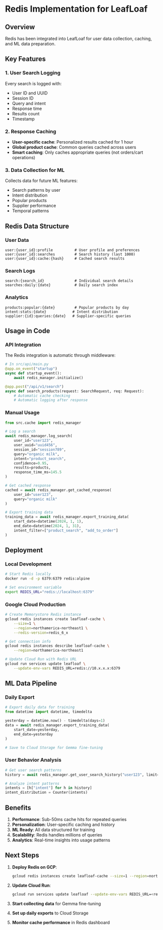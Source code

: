# Redis Implementation for LeafLoaf

## Overview
Redis has been integrated into LeafLoaf for user data collection, caching, and ML data preparation.

## Key Features

### 1. User Search Logging
Every search is logged with:
- User ID and UUID
- Session ID
- Query and intent
- Response time
- Results count
- Timestamp

### 2. Response Caching
- **User-specific cache**: Personalized results cached for 1 hour
- **Global product cache**: Common queries cached across users
- **Smart caching**: Only caches appropriate queries (not orders/cart operations)

### 3. Data Collection for ML
Collects data for future ML features:
- Search patterns by user
- Intent distribution
- Popular products
- Supplier performance
- Temporal patterns

## Redis Data Structure

### User Data
```
user:{user_id}:profile          # User profile and preferences
user:{user_id}:searches         # Search history (last 1000)
user:{user_id}:cache:{hash}     # Cached search results
```

### Search Logs
```
search:{search_id}              # Individual search details
searches:daily:{date}           # Daily search index
```

### Analytics
```
products:popular:{date}         # Popular products by day
intent:stats:{date}            # Intent distribution
supplier:{id}:queries:{date}   # Supplier-specific queries
```

## Usage in Code

### API Integration
The Redis integration is automatic through middleware:

```python
# In src/api/main.py
@app.on_event("startup")
async def startup_event():
    await redis_manager.initialize()

@app.post("/api/v1/search")
async def search_products(request: SearchRequest, req: Request):
    # Automatic cache checking
    # Automatic logging after response
```

### Manual Usage
```python
from src.cache import redis_manager

# Log a search
await redis_manager.log_search(
    user_id="user123",
    user_uuid="uuid456",
    session_id="session789",
    query="organic milk",
    intent="product_search",
    confidence=0.95,
    results=products,
    response_time_ms=145.5
)

# Get cached response
cached = await redis_manager.get_cached_response(
    user_id="user123",
    query="organic milk"
)

# Export training data
training_data = await redis_manager.export_training_data(
    start_date=datetime(2024, 1, 1),
    end_date=datetime(2024, 1, 31),
    intent_filter=["product_search", "add_to_order"]
)
```

## Deployment

### Local Development
```bash
# Start Redis locally
docker run -d -p 6379:6379 redis:alpine

# Set environment variable
export REDIS_URL="redis://localhost:6379"
```

### Google Cloud Production
```bash
# Create Memorystore Redis instance
gcloud redis instances create leafloaf-cache \
    --size=1 \
    --region=northamerica-northeast1 \
    --redis-version=redis_6_x

# Get connection info
gcloud redis instances describe leafloaf-cache \
    --region=northamerica-northeast1

# Update Cloud Run with Redis URL
gcloud run services update leafloaf \
    --update-env-vars REDIS_URL=redis://10.x.x.x:6379
```

## ML Data Pipeline

### Daily Export
```python
# Export daily data for training
from datetime import datetime, timedelta

yesterday = datetime.now() - timedelta(days=1)
data = await redis_manager.export_training_data(
    start_date=yesterday,
    end_date=yesterday
)

# Save to Cloud Storage for Gemma fine-tuning
```

### User Behavior Analysis
```python
# Get user search patterns
history = await redis_manager.get_user_search_history("user123", limit=50)

# Analyze intent patterns
intents = [h["intent"] for h in history]
intent_distribution = Counter(intents)
```

## Benefits

1. **Performance**: Sub-50ms cache hits for repeated queries
2. **Personalization**: User-specific caching and history
3. **ML Ready**: All data structured for training
4. **Scalability**: Redis handles millions of queries
5. **Analytics**: Real-time insights into usage patterns

## Next Steps

1. **Deploy Redis on GCP**:
   ```bash
   gcloud redis instances create leafloaf-cache --size=1 --region=northamerica-northeast1
   ```

2. **Update Cloud Run**:
   ```bash
   gcloud run services update leafloaf --update-env-vars REDIS_URL=<redis-url>
   ```

3. **Start collecting data** for Gemma fine-tuning

4. **Set up daily exports** to Cloud Storage

5. **Monitor cache performance** in Redis dashboard